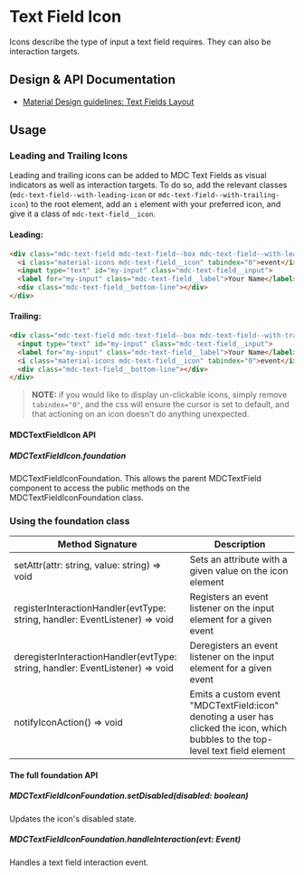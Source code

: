 <!--docs:
title: "Text Field Icon"
layout: detail
section: components
excerpt: "Icons describe the type of input a text field requires"
iconId: text_field
path: /catalog/input-controls/text-fields/icon/
-->

# Text Field Icon

Icons describe the type of input a text field requires. They can also be interaction targets.

## Design & API Documentation

<ul class="icon-list">
  <li class="icon-list-item icon-list-item--spec">
    <a href="https://material.io/guidelines/components/text-fields.html#text-fields-layout">Material Design guidelines: Text Fields Layout</a>
  </li>
</ul>

## Usage

### Leading and Trailing Icons
Leading and trailing icons can be added to MDC Text Fields as visual indicators
as well as interaction targets. To do so, add the relevant classes
(`mdc-text-field--with-leading-icon` or `mdc-text-field--with-trailing-icon`) to the root element, add
an `i` element with your preferred icon, and give it a class of `mdc-text-field__icon`.

#### Leading:
```html
<div class="mdc-text-field mdc-text-field--box mdc-text-field--with-leading-icon">
  <i class="material-icons mdc-text-field__icon" tabindex="0">event</i>
  <input type="text" id="my-input" class="mdc-text-field__input">
  <label for="my-input" class="mdc-text-field__label">Your Name</label>
  <div class="mdc-text-field__bottom-line"></div>
</div>
```

#### Trailing:
```html
<div class="mdc-text-field mdc-text-field--box mdc-text-field--with-trailing-icon">
  <input type="text" id="my-input" class="mdc-text-field__input">
  <label for="my-input" class="mdc-text-field__label">Your Name</label>
  <i class="material-icons mdc-text-field__icon" tabindex="0">event</i>
  <div class="mdc-text-field__bottom-line"></div>
</div>
```

>**NOTE:** if you would like to display un-clickable icons, simply remove `tabindex="0"`,
and the css will ensure the cursor is set to default, and that actioning on an icon doesn't
do anything unexpected.

#### MDCTextFieldIcon API

##### MDCTextFieldIcon.foundation

MDCTextFieldIconFoundation. This allows the parent MDCTextField component to access the public methods on the MDCTextFieldIconFoundation class.

### Using the foundation class

Method Signature | Description
--- | ---
setAttr(attr: string, value: string) => void | Sets an attribute with a given value on the icon element
registerInteractionHandler(evtType: string, handler: EventListener) => void | Registers an event listener on the input element for a given event
deregisterInteractionHandler(evtType: string, handler: EventListener) => void | Deregisters an event listener on the input element for a given event
notifyIconAction() => void | Emits a custom event "MDCTextField:icon" denoting a user has clicked the icon, which bubbles to the top-level text field element

#### The full foundation API

##### MDCTextFieldIconFoundation.setDisabled(disabled: boolean)

Updates the icon's disabled state.

##### MDCTextFieldIconFoundation.handleInteraction(evt: Event)

Handles a text field interaction event.
